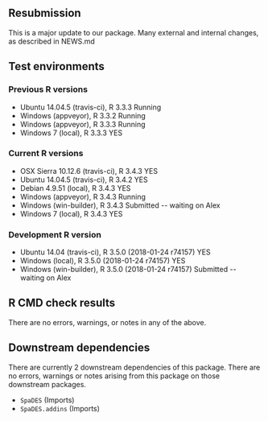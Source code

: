 ## Resubmission

This is a major update to our package. Many external and internal changes, as described in NEWS.md

## Test environments

### Previous R versions
* Ubuntu 14.04.5      (travis-ci), R 3.3.3 Running
* Windows              (appveyor), R 3.3.2 Running
* Windows              (appveyor), R 3.3.3 Running
* Windows 7               (local), R 3.3.3 YES

### Current R versions
* OSX Sierra 10.12.6 (travis-ci), R 3.4.3 YES
* Ubuntu 14.04.5     (travis-ci), R 3.4.2 YES
* Debian 4.9.51          (local), R 3.4.3 YES
* Windows             (appveyor), R 3.4.3 Running
* Windows          (win-builder), R 3.4.3 Submitted -- waiting on Alex
* Windows 7              (local), R 3.4.3 YES

### Development R version
* Ubuntu 14.04        (travis-ci), R 3.5.0 (2018-01-24 r74157) YES
* Windows                 (local), R 3.5.0 (2018-01-24 r74157) YES 
* Windows           (win-builder), R 3.5.0 (2018-01-24 r74157) Submitted -- waiting on Alex

## R CMD check results

There are no errors, warnings, or notes in any of the above.

## Downstream dependencies

There are currently 2 downstream dependencies of this package. There are no errors, warnings or notes arising from this package on those downstream packages.

- `SpaDES` (Imports)
- `SpaDES.addins` (Imports)
